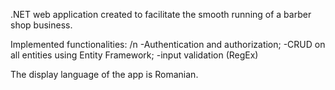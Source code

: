 .NET web application created to facilitate the smooth running of a barber shop business.

Implemented functionalities:
  /n -Authentication and authorization;
  -CRUD on all entities using Entity Framework;
  -input validation (RegEx)
 
The display language of the app is Romanian.
